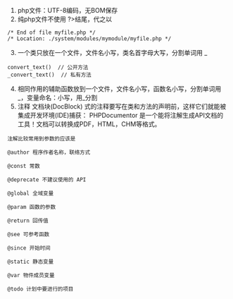 1. php文件：UTF-8编码，无BOM保存
2. 纯php文件不使用 ?>结尾，代之以
```
/* End of file myfile.php */ 
/* Location: ./system/modules/mymodule/myfile.php */
```
3. 一个类只放在一个文件，文件名小写，类名首字母大写，分割单词用 _
```
convert_text()  // 公开方法
_convert_text()  // 私有方法
```
4. 相同作用的辅助函数放到一个文件，文件名小写，函数名小写，分割单词用 _，变量命名：小写，用_分割
5. 注释
文档块(DocBlock) 式的注释要写在类和方法的声明前，这样它们就能被集成开发环境(IDE)捕获：
PHPDocumentor 是一个能将注解生成API文档的工具！文档可以转换成PDF，HTML，CHM等格式。
```
注解比较常用到参数的应该是

@author 程序作者名称，联络方式

@const 常数

@deprecate 不建议使用的 API

@global 全域变量

@param 函数的参数

@return 回传值

@see 可参考函数

@since 开始时间

@static 静态变量

@var 物件成员变量

@todo 计划中要进行的项目
```










